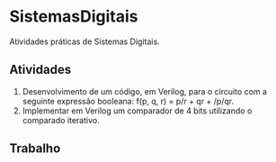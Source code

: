 # SistemasDigitais
Atividades práticas de Sistemas Digitais.

## Atividades 
1. Desenvolvimento de um código, em Verilog, para o circuito com a seguinte expressão booleana: f(p, q, r) = p/r + qr + /p/qr.
2. Implementar em Verilog um comparador de 4 bits utilizando o comparado iterativo.

## Trabalho
